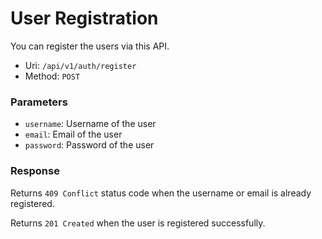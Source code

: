 # User Registration
You can register the users via this API.

- Uri: `/api/v1/auth/register`
- Method: `POST`

### Parameters
- `username`: Username of the user
- `email`: Email of the user
- `password`: Password of the user

### Response
Returns `409 Conflict` status code when the username or email is already registered.

Returns `201 Created` when the user is registered successfully.
